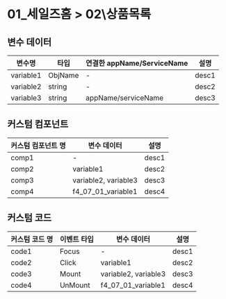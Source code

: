 # 01\_세일즈홈 > 02\상품목록

## 변수 데이터

| 변수명    | 타입    | 연결한 appName/ServiceName | 설명  |
| --------- | ------- | -------------------------- | ----- |
| variable1 | ObjName | -                          | desc1 |
| variable2 | string  | -                          | desc2 |
| variable3 | string  | appName/serviceName        | desc3 |

<!--
- UX Studio 에서 variable1 의 이름은 f4_01_02_variable1 으로 지정한다.
- 원시 타입이 아닌 경우 Gaia Studio 에서 정의한 오브젝트 타입명을 기록한다.
- 변수 데이터가 BX 서비스에 매핑된 경우 appName/serviceName 을 기록한다.
-->

## 커스텀 컴포넌트

| 커스텀 컴포넌트 명 | 변수 데이터          | 설명  |
| ------------------ | -------------------- | ----- |
| comp1              | -                    | desc1 |
| comp2              | variable1            | desc2 |
| comp3              | variable2, variable3 | desc3 |
| comp4              | f4_07_01_variable1   | desc4 |

<!-- 외부 페이지에서 정의한 변수 데이터를 기입하는 경우, prefix 까지 붙여서 표기한다. (예) f4_07_01_variable1
 -->

## 커스텀 코드

| 커스텀 코드 명 | 이벤트 타입 | 변수 데이터          | 설명  |
| -------------- | ----------- | -------------------- | ----- |
| code1          | Focus       | -                    | desc1 |
| code2          | Click       | variable1            | desc2 |
| code3          | Mount       | variable2, variable3 | desc3 |
| code4          | UnMount     | f4_07_01_variable1   | desc4 |

<!--
- UX Studio 에서 code1 의 이름은 f4_01_01_code1 으로 지정한다.
- 외부 페이지에서 정의한 변수 데이터를 기입하는 경우, prefix 까지 붙여서 표기한다. (예) f4_07_01_variable1
 -->
